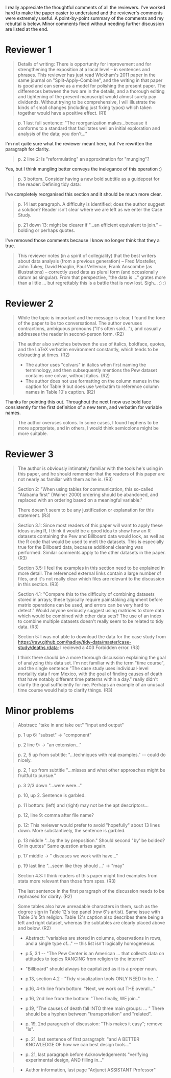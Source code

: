 I really appreciate the thoughtful comments of all the reviewers. I've worked
hard to make the paper easier to understand and the reviewer's comments were
extremely useful.  A point-by-point summary of the comments and my rebuttal
is below. Minor comments fixed without needing further discussion are listed
at the end.

# Reviewer 1

> Details of writing: There is opportunity for improvement and for 
> strengthening the exposition at a local level – in sentences and phrases. 
> This reviewer has just read Wickham's 2011 paper in the same journal on
> "Split-Apply-Combine", and the writing in that paper is good and can serve 
> as a model for polishing the present paper. The differences between the two 
> are in the details, and a thorough editing and tightening of the present 
> manuscript would almost surely pay dividends. Without trying to be 
> comprehensive, I will illustrate the kinds of small changes (including 
> just fixing typos) which taken together would have a positive effect. (R1)

> p. 1 last full sentence: "The reorganization makes...because it conforms to 
> a standard that facilitates well an initial exploration and analysis of the 
> data; you don't..."

I'm not quite sure what the reviewer meant here, but I've rewritten the 
paragraph for clarity.

> p. 2 line 2: Is "reformulating" an approximation for "munging"?

Yes, but I think mungling better conveys the inelegance of this operation :)

> p. 3 bottom. Consider having a new bold subtitle as a guidepost for the 
> reader: Defining tidy data:

I've completely reorganised this section and it should be much more clear.

> p. 14 last paragraph. A difficulty is identified; does the author suggest 
> a solution? Reader isn't clear where we are left as we enter the Case Study.

> p. 21 down 13: might be clearer if "...an efficient equivalent to join." 
> – bolding or perhaps quotes.

I've removed those comments because I know no longer think that they a true.

> This reviewer notes (in a spirit of collegiality) that the best writers about 
> data analysis (from a previous generation) – Fred Mosteller, John Tukey,
> David Hoaglin, Paul Velleman, Frank Anscombe (as illustrations) – correctly 
> used data as plural form (and occasionally datum as singular). From that 
> perspective, "the data is ..." grates more than a little ... but 
> regrettably this is a battle that is now lost. Sigh... :) :)


# Reviewer 2

> While the topic is important and the message is clear, I found the tone of
> the paper to be too conversational. The author overuses contractions,
> ambiguous pronouns ("It's often said..."), and casually addresses the reader 
> in second-person form. (R2)

> The author also switches between the use of italics, boldface, quotes, and 
> the LaTeX verbatim environment constantly, which tends to be distracting 
> at times. (R2)
> - The author uses "colvars" in italics when first naming the terminology, and 
> then subsequently mentions the Pew dataset contains one colvar, without 
> italics. (R2)
> - The author does not use formatting on the column names in the caption for 
> Table 9 but does use \verbatim to reference column names in Table 10's 
> caption. (R2)

Thanks for pointing this out. Throughout the next I now use bold face 
consistently for the first definition of a new term, and verbatim for
variable names.

> The author overuses colons. In some cases, I found hyphens to be more 
> appropriate, and in others, I would think semicolons might be more suitable.


# Reviewer 3

> The author is obviously intimately familiar with the tools he's using in 
> this paper, and he should remember that the readers of this paper are not 
> nearly as familiar with them as he is. (R3)

> Section 2: "When using tables for communication, this so-called 
> "Alabama first" (Wainer 2000) ordering should be abandoned, and replaced 
> with an ordering based on a meaningful variable."
> 
> There doesn't seem to be any justification or explanation for this statement.
> (R3)

> Section 3.1: Since most readers of this paper will want to apply these ideas 
> using R, I think it would be a good idea to show how an R datasets containing 
> the Pew and Billboard data would look, as well as the R code that would be 
> used to melt the datasets. This is especially true for the Billboard data, 
> because additional cleaning was performed. Similar comments apply to the 
> other datasets in the paper. (R3)

> Section 3.5: I feel the examples in this section need to be explained in 
> more detail. The referenced external links contain a large number of files, 
> and it's not really clear which files are relevant to the discussion in this 
> section. (R3)

> Section 4.1: "Compare this to the difficulty of combining datasets stored in 
> arrays; these typically require painstaking alignment before matrix 
> operations can be used, and errors can be very hard to detect."
> Would anyone seriously suggest using matrices to store data which would be 
> combined with other data sets? The use of an index to combine multiple 
> datasets doesn't really seem to be related to tidy data. (R3)

> Section 5: I was not able to download the data for the case study from 
> https://raw.github.com/hadley/tidy-data/master/case-study/deaths.rdata; 
> I recieved a 403 Forbidden error. (R3)

> I think there should be a more thorough discussion explaining the goal of 
> analyzing this data set. I'm not familiar with the term "time course", and 
> the single sentence "The case study uses individual-level mortality data f
> rom Mexico, with the goal of finding causes of death that have notably 
> different time patterns within a day." really didn't clarify the goal 
> sufficiently for me. Perhaps an example of an unusual time course would help 
> to clarify things. (R3)

# Minor problems

> Abstract: "take in and take out" "input and output"

> p. 1 up 6: "subset" -> "component"

> p. 2 line 9: -> "an extension..."

> p. 2, 5 up from subtitle: "...techniques with real examples." -- could do 
> nicely.

> p. 2, 1 up from subtitle "...misses and what other approaches might be 
> fruitful to pursue."

> p. 3 2/3 down "...were were..."

> p. 10, up 2. Sentence is garbled.

> p. 11 bottom: (left) and (right) may not be the apt descriptors... 

> p. 12, line 9: comma after file name?

> p. 12: This reviewer would prefer to avoid "hopefully" about 13 lines down. 
> More substantively, the sentence is garbled.


> p. 13 middle "...by the by preposition." Should second "by' be bolded? Or in 
> quotes" Same question arises again.

> p. 17 middle -> " diseases we work with have..." 

> p. 19 last line "...seem like they should ..." -> "may" 


> Section 4.3: I think readers of this paper might find examples from stata 
> more relevant than those from spss. (R3)

> The last sentence in the first paragraph of the discussion needs to be 
> rephrased for clarity.
> (R2)

> Some tables also have unreadable characters in them, such as the degree sign 
> in Table 12's top panel (row 6's artist). Same issue with Table 3's 5th 
> religion. Table 12's caption also describes there being a left and right 
> dataset, whereas the subtables are clearly placed above and below.
> (R2)

> - Abstract: "variables are stored in columns, observations in rows, and a 
> single type of..." -- this list isn't logically homogeneous.

> - p.5, 3.1 -- "The Pew Center is an American ... that collects data on 
> attitudes to topics RANGING from religion to the internet"

> - "Billboard" should always be capitalized as it is a proper noun. 

> - p.13, section 4.2 - "Tidy visualization tools ONLY NEED to be..." 

> - p.16, 4-th line from bottom: "Next, we work out THE overall..." 

> - p.16, 2nd line from the bottom: "Then finally, WE join.."

> - p.19, "The causes of death fall INTO three main groups: ... " There should 
> be a hyphen between "transportation" and "related".

> - p. 19, 2nd paragraph of discussion: "This makes it easy"; remove "is".

> - p. 21, last sentence of first paragraph: "and A BETTER KNOWLEDGE OF how 
> we can best design tools..."


> - p. 21, last paragraph before Acknowledgements "verifying experimental 
> design, AND filling in..."


> - Author information, last page "Adjunct ASSISTANT Professor"
